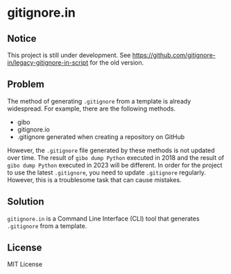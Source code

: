 # gitignore.in

## Notice

This project is still under development.
See https://github.com/gitignore-in/legacy-gitignore-in-script for the old version.

## Problem

The method of generating `.gitignore` from a template is already widespread.
For example, there are the following methods.

- gibo
- gitignore.io
- .gitignore generated when creating a repository on GitHub

However, the `.gitignore` file generated by these methods is not updated over time.
The result of `gibo dump Python` executed in 2018 and the result of `gibo dump Python` executed in 2023 will be different.
In order for the project to use the latest `.gitignore`, you need to update `.gitignore` regularly.
However, this is a troublesome task that can cause mistakes.

## Solution

`gitignore.in` is a Command Line Interface (CLI) tool that generates `.gitignore` from a template.

## License

MIT License
